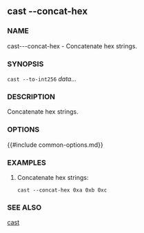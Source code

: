 ## cast --concat-hex

### NAME

cast---concat-hex - Concatenate hex strings.

### SYNOPSIS

``cast --to-int256`` *data...*

### DESCRIPTION

Concatenate hex strings.

### OPTIONS

{{#include common-options.md}}

### EXAMPLES

1. Concatenate hex strings:

       cast --concat-hex 0xa 0xb 0xc

### SEE ALSO

[cast](./cast.md)
